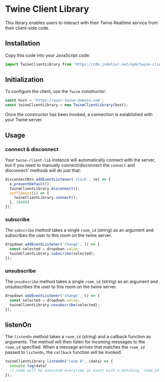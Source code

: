 # Twine Client Library

This library enables users to interact with their Twine Realtime service from their client-side code.

## Installation

Copy this code into your JavaScript code:

```js
import TwineClientLibrary from 'https://cdn.jsdelivr.net/npm/twine-client-library@1.0.0/+esm';
```

## Initialization

To configure the client, use the `Twine` constructor:

```js
const host = 'https://your-twine-domain.com';
const twineClientLibrary = new TwineClientLibrary(host);
```

Once the constructor has been invoked, a connection is established with your Twine server.

## Usage

### connect & disconnect

Your `twine-client-lib` instance will automatically connect with the server, but if you need to manually connect/disconnect the `connect` and disconnect` methods will do just that:

```js
disconnectBtn.addEventListener('click', (e) => {
  e.preventDefault();
  twineClientLibrary.disconnect();
  setTimeout(() => {
    twineClientLibrary.connect();
  }, 10000)
});
```

### subscribe

The `subscribe` method takes a single `room_id` (string) as an argument and subscribes the user to this room on the twine server.

```js
dropdown.addEventListener('change', () => {
  const selected = dropdown.value;
  twineClientLibrary.subscribe(selected);
});
```

### unsubscribe

The `unsubscribe` method takes a single `room_id` (string) as an argument and unsubscribes the user to this room on the twine server.

```js
dropdown.addEventListener('change', () => {
  const selected = dropdown.value;
  twineClientLibrary.unsubscribe(selected);
});
```

## listenOn

The `listenOn` method takes a `room_id` (string) and a callback function as arguments. The method will then listen for incoming messages to the `room_id` specified. When a message arrives that matches the `room_id` passed to `listenOn`, the `callback` function will be invoked. 

```js
twineClientLibrary.listenOn("room A", (data) => {
  console.log(data)
  // code will be executed everytime an event with a matching `room_id` occurs
});
```
